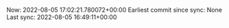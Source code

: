 Now: 2022-08-05 17:02:21.780072+00:00 Earliest commit since sync: None Last sync: 2022-08-05 16:49:11+00:00

